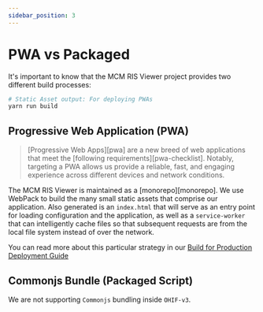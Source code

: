 ```yaml
---
sidebar_position: 3
---
```


# PWA vs Packaged

It's important to know that the MCM RIS Viewer project provides two different build
processes:

```bash
# Static Asset output: For deploying PWAs
yarn run build
```

## Progressive Web Application (PWA)

> [Progressive Web Apps][pwa] are a new breed of web applications that meet the
> [following requirements][pwa-checklist]. Notably, targeting a PWA allows us
> provide a reliable, fast, and engaging experience across different devices and
> network conditions.

The MCM RIS Viewer is maintained as a [monorepo][monorepo]. We use WebPack to build
the many small static assets that comprise our application. Also generated is an
`index.html` that will serve as an entry point for loading configuration and the
application, as well as a `service-worker` that can intelligently cache files so
that subsequent requests are from the local file system instead of over the
network.

You can read more about this particular strategy in our
[Build for Production Deployment Guide](./../deployment/build-for-production.md)

## Commonjs Bundle (Packaged Script)

We are not supporting `Commonjs` bundling inside `OHIF-v3`.
